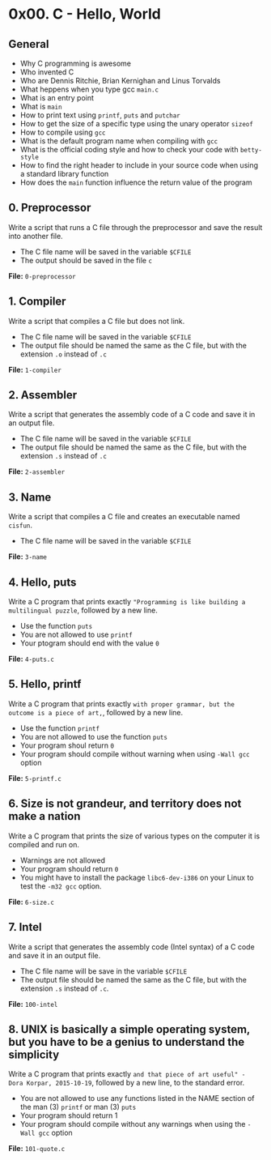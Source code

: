 # 0x00. C - Hello, World

## General
- Why C programming is awesome
- Who invented C
- Who are Dennis Ritchie, Brian Kernighan and Linus Torvalds
- What heppens when you type gcc `main.c`
- What is an entry point
- What is `main`
- How to print text using `printf`, `puts` and `putchar`
- How to get the size of a specific type using the unary operator `sizeof`
- How to compile using `gcc`
- What is the default program name when compiling with `gcc`
- What is the official coding style and how to check your code with `betty-style`
- How to find the right header to include in your source code when using a standard library function
- How does the `main` function influence the return value of the program

## 0. Preprocessor
Write a script that runs a C file through the preprocessor and save the result into another file.
- The C file name will be saved in the variable `$CFILE`
- The output should be saved in the file `c`

**File:** `0-preprocessor`

## 1. Compiler
Write a script that compiles a C file but does not link.
- The C file name will be saved in the variable `$CFILE`
- The output file should be named the same as the C file, but with the extension `.o` instead of `.c`

**File:** `1-compiler`

## 2. Assembler
Write a script that generates the assembly code of a C code and save it in an output file.
- The C file name will be saved in the variable `$CFILE`
- The output file should be named the same as the C file, but with the extension `.s` instead of `.c`

**File:** `2-assembler`

## 3. Name
Write a script that compiles a C file and creates an executable named `cisfun`.
- The C file name will be saved in the variable `$CFILE`

**File:** `3-name`

## 4. Hello, puts
Write a C program that prints exactly `"Programming is like building a multilingual puzzle`, followed by a new line.
- Use the function `puts`
- You are not allowed to use `printf`
- Your ptogram should end with the value `0`

**File:** `4-puts.c`

## 5. Hello, printf
Write a C program that prints exactly `with proper grammar, but the outcome is a piece of art,`, followed by a new line.
- Use the function `printf`
- You are not allowed to use the function `puts`
- Your program shoul return `0`
- Your program should compile without warning when using `-Wall gcc` option

**File:** `5-printf.c`

## 6. Size is not grandeur, and territory does not make a nation
Write a C program that prints the size of various types on the computer it is compiled and run on.
- Warnings are not allowed
- Your program should return `0`
- You might have to install the package `libc6-dev-i386` on your Linux to test the `-m32 gcc` option.

**File:** `6-size.c`

## 7. Intel 
Write a script that generates the assembly code (Intel syntax) of a C code and save it in an output file.
- The C file name will be save in the variable `$CFILE`
- The output file should be named the same as the C file, but with the extension `.s` instead of `.c`.

**File:** `100-intel`

## 8. UNIX is basically a simple operating system, but you have to be a genius to understand the simplicity
Write a C program that prints exactly `and that piece of art useful" - Dora Korpar, 2015-10-19`, followed by a new line, to the standard error.
- You are not allowed to use any functions listed in the NAME section of the man (3) `printf` or man (3) `puts`
- Your program should return 1
- Your program should compile without any warnings when using the `-Wall gcc` option

**File:** `101-quote.c`
